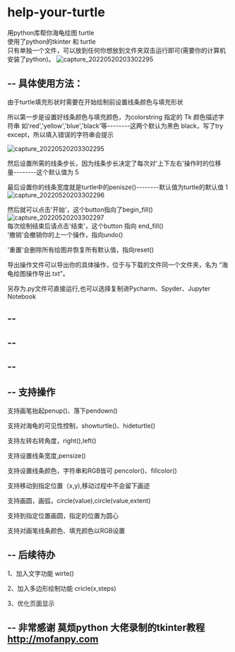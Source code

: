 # help-your-turtle
用python库帮你海龟绘图 turtle   
使用了python的tkinter 和 turtle   
只有单独一个文件，可以放到任何你想放到文件夹双击运行即可(需要你的计算机安装了python)。
![capture_20220520203302295](https://user-images.githubusercontent.com/99422473/169529092-00968933-8919-4110-8e4f-6fa6c62efae0.jpeg)
  
--
具体使用方法：   
-- 
由于turtle填充形状时需要在开始绘制前设置线条颜色与填充形状  

所以第一步是设置好线条颜色与填充颜色，为colorstring 指定的 Tk 颜色描述字符串 如'red','yellow','blue','black'等--------这两个默认为黑色 black，写了try except，所以填入错误的字符串会提示
  
![capture_20220520203302295](https://user-images.githubusercontent.com/99422473/169559854-4e1b4dd8-b217-471e-84e2-6d8833b7bc88.jpeg)

然后设置所需的线条步长，因为线条步长决定了每次对'上下左右'操作时的位移量--------这个默认值为 5

最后设置你的线条宽度就是turtle中的penisze()--------默认值为turtle的默认值 1  
![capture_20220520203302296](https://user-images.githubusercontent.com/99422473/169560676-5dbf499b-dd14-48a2-84aa-d68f3750d198.jpeg)
  
 
然后就可以点击'开始'，这个button指向了begin_fill()   
![capture_20220520203302297](https://user-images.githubusercontent.com/99422473/169562313-1916074b-4d36-4176-9378-183162e50fd8.jpeg)  
每次绘制结束后请点击'结束'，这个button 指向 end_fill()   
'撤销'会撤销你的上一个操作，指向undo()

'重置'会删除所有绘图并恢复所有默认值，指向reset()  

导出操作文件可以导出你的具体操作，位于与下载的文件同一个文件夹，名为 “海龟绘图操作导出.txt”。  

另存为.py文件可直接运行,也可以选择复制进Pycharm、Spyder、Jupyter Notebook  

--  
--  
--  
--  
--  
--  
--
支持操作
--
支持画笔抬起penup()、落下pendown()  
  
支持对海龟的可见性控制，showturtle()、hideturtle()  
  
支持左转右转角度，right(),left()  
  
支持设置线条宽度,pensize()  
  
支持设置线条颜色，字符串和RGB皆可 pencolor()、fillcolor()  
  
支持移动到指定位置（x,y),移动过程中不会留下画迹  
  
支持画圆，画弧，circle(value),circle(value,extent)
  
支持到指定位置画圆，指定的位置为圆心

支持对画笔线条颜色、填充颜色以RGB设置
  
  
--
后续待办 
--

1、加入文字功能 wirte()  
  
2、加入多边形绘制功能 cricle(x,steps)  
  
3、优化页面显示
  


--
非常感谢 莫烦python 大佬录制的tkinter教程 http://mofanpy.com
--
